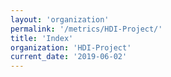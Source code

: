 ```yaml
---
layout: 'organization'
permalink: '/metrics/HDI-Project/'
title: 'Index'
organization: 'HDI-Project'
current_date: '2019-06-02'
---
```

